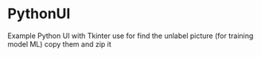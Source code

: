 # PythonUI
Example Python UI with Tkinter use for find the unlabel picture (for training model ML) copy them and zip it

